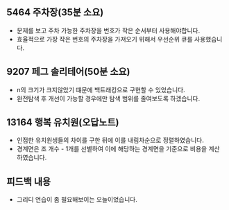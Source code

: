 ## 5464 주차장(35분 소요)
- 문제를 보고 주차 가능한 주차장을 번호가 작은 순서부터 사용해야합니다. 
- 효율적으로 가장 작은 번호의 주차장을 가져오기 위해서 우선순위 큐를 사용했습니다.

## 9207 페그 솔리테어(50분 소요)
- n의 크기가 크지않았기 떄문에 백트래킹으로 구현할 수 있었습니다.
- 완전탐색 후 개선이 가능할 경우에만 탐색 범위를 줄여보도록 하겠습니다.

## 13164 행복 유치원(오답노트)
- 인접한 유치원생들의 차이를 구한 뒤에 이를 내림차순으로 정렬하였습니다.
- 경계면은 조 개수 - 1개를 선별하여 이에 해당하는 경계면을 기준으로 비용을 계산하였습니다.

## 피드백 내용
- 그리디 연습이 좀 필요해보이는 오늘이었습니다.